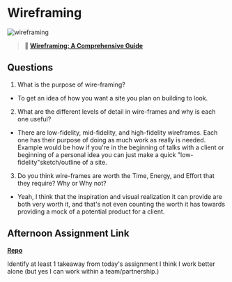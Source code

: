 # Wireframing

![wireframing](https://bcw.blob.core.windows.net/public/img/courses/2293087935019893)

> **📖 [Wireframing: A Comprehensive Guide](https://codeworksacademy.com/fs-student-guide/resources/wk1/06-Wireframing)**

## Questions

1. What is the purpose of wire-framing?
- To get an idea of how you want a site you plan on building to look.

2. What are the different levels of detail in wire-frames and why is each one useful?
- There are low-fidelity, mid-fidelity, and high-fidelity wireframes. Each one has their purpose of doing as much work as really is needed. Example would be how if you're in the beginning of talks with a client or beginning of a personal idea you can just make a quick "low-fidelity"sketch/outline of a site.

3. Do you think wire-frames are worth the Time, Energy, and Effort that they require? Why or Why not?
- Yeah, I think that the inspiration and visual realization it can provide are both very worth it, and that's not even counting the worth it has towards providing a mock of a potential product for a client.

## Afternoon Assignment Link

**[Repo](https://github.com/TheOneTrueRy/1-19-afternoon-challenge)**

Identify at least 1 takeaway from today's assignment
I think I work better alone (but yes I can work within a team/partnership.)